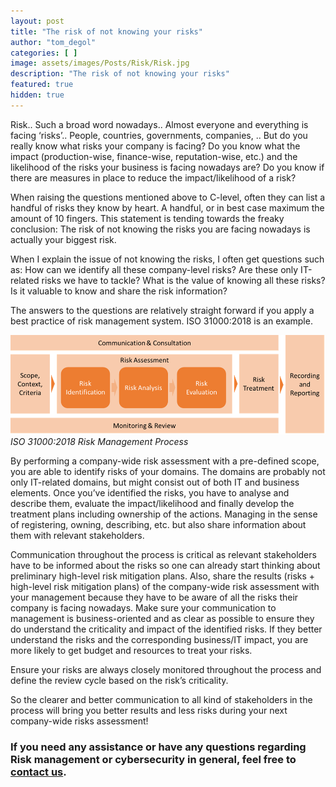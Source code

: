 ```yaml
---
layout: post
title: "The risk of not knowing your risks"
author: "tom_degol"
categories: [ ]
image: assets/images/Posts/Risk/Risk.jpg
description: "The risk of not knowing your risks"
featured: true
hidden: true
---
```


Risk.. Such a broad word nowadays.. 
Almost everyone and everything is facing ‘risks’.. People, countries, governments, companies, ..
But do you really know what risks your company is facing? Do you know what the impact (production-wise, finance-wise, reputation-wise, etc.) and the likelihood of the risks your business is facing nowadays are? Do you know if there are measures in place to reduce the impact/likelihood of a risk?

When raising the questions mentioned above to C-level, often they can list a handful of risks they know by heart. A handful, or in best case maximum the amount of 10 fingers. This statement is tending towards the freaky conclusion: The risk of not knowing the risks you are facing nowadays is actually your biggest risk.

When I explain the issue of not knowing the risks, I often get questions such as: How can we identify all these company-level risks? Are these only IT-related risks we have to tackle? What is the value of knowing all these risks? Is it valuable to know and share the risk information?

The answers to the questions are relatively straight forward if you apply a best practice of risk management system. ISO 31000:2018 is an example.

![The risk management process](../assets/images/Posts/Risk/Risk.png)
*ISO 31000:2018 Risk Management Process*

By performing a company-wide risk assessment with a pre-defined scope, you are able to identify risks of your domains. The domains are probably not only IT-related domains, but might consist out of both IT and business elements. Once you’ve identified the risks, you have to analyse and describe them, evaluate the impact/likelihood and finally develop the treatment plans including ownership of the actions. Managing in the sense of registering, owning, describing, etc. but also share information about them with relevant stakeholders.

Communication throughout the process is critical as relevant stakeholders have to be informed about the risks so one can already start thinking about preliminary high-level risk mitigation plans. Also, share the results (risks + high-level risk mitigation plans) of the company-wide risk assessment with your management because they have to be aware of all the risks their company is facing nowadays. Make sure your communication to management is business-oriented and as clear as possible to ensure they do understand the criticality and impact of the identified risks. If they better understand the risks and the corresponding business/IT impact, you are more likely to get budget and resources to treat your risks.

Ensure your risks are always closely monitored throughout the process and define the review cycle based on the risk’s criticality.

So the clearer and better communication to all kind of stakeholders in the process will bring you better results and less risks during your next company-wide risks assessment!


### If you need any assistance or have any questions regarding Risk management or cybersecurity in general, feel free to [contact us](https://www.ordina.be/diensten/security-and-privacy/).